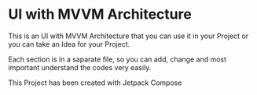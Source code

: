 # UI with MVVM Architecture

This is an UI with MVVM Architecture that you can use it in your Project or you can take an Idea for your Project.

Each section is in a saparate file, so you can add, change and most important understand the codes very easily.

This Project has been created with Jetpack Compose
